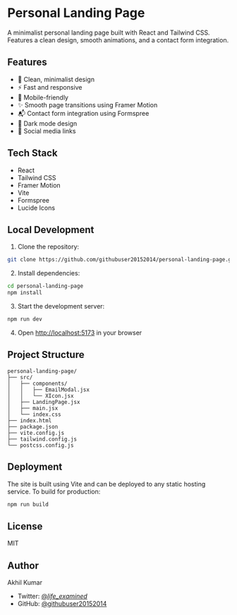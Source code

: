 # Personal Landing Page

A minimalist personal landing page built with React and Tailwind CSS. Features a clean design, smooth animations, and a contact form integration.

## Features

- 🎨 Clean, minimalist design
- ⚡ Fast and responsive
- 📱 Mobile-friendly
- ✨ Smooth page transitions using Framer Motion
- 📬 Contact form integration using Formspree
- 🌙 Dark mode design
- 🔗 Social media links

## Tech Stack

- React
- Tailwind CSS
- Framer Motion
- Vite
- Formspree
- Lucide Icons

## Local Development

1. Clone the repository:
```bash
git clone https://github.com/githubuser20152014/personal-landing-page.git
```

2. Install dependencies:
```bash
cd personal-landing-page
npm install
```

3. Start the development server:
```bash
npm run dev
```

4. Open [http://localhost:5173](http://localhost:5173) in your browser

## Project Structure

```
personal-landing-page/
├── src/
│   ├── components/
│   │   ├── EmailModal.jsx
│   │   └── XIcon.jsx
│   ├── LandingPage.jsx
│   ├── main.jsx
│   └── index.css
├── index.html
├── package.json
├── vite.config.js
├── tailwind.config.js
└── postcss.config.js
```

## Deployment

The site is built using Vite and can be deployed to any static hosting service. To build for production:

```bash
npm run build
```

## License

MIT

## Author

Akhil Kumar
- Twitter: [@_life_examined_](https://twitter.com/_life_examined_)
- GitHub: [@githubuser20152014](https://github.com/githubuser20152014)